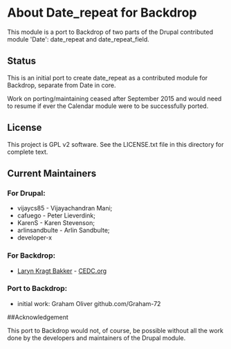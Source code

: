 # About Date_repeat for Backdrop


This module is a port to Backdrop of two parts of the Drupal 
contributed module 'Date': date_repeat and date_repeat_field.


## Status

This is an initial port to create date_repeat as a contributed 
module for Backdrop, separate from Date in core.

Work on porting/maintaining ceased after September 2015 and 
would need to resume if ever the Calendar module were to be 
successfully ported.

## License

This project is GPL v2 software. See the LICENSE.txt file in this directory for complete text.
    
    
## Current Maintainers

### For Drupal:

+ vijaycs85 - Vijayachandran Mani;  
+ cafuego - Peter Lieverdink;  
+ KarenS - Karen Stevenson;  
+ arlinsandbulte - Arlin Sandbulte;  
+ developer-x

### For Backdrop:

+ [Laryn Kragt Bakker](https://github.com/laryn) - [CEDC.org](https://cedc.org)
 

### Port to Backdrop:
+ initial work: Graham Oliver github.com/Graham-72

##Acknowledgement

This port to Backdrop would not, of course, be possible without all the 
work done by the developers and maintainers of the Drupal module.
